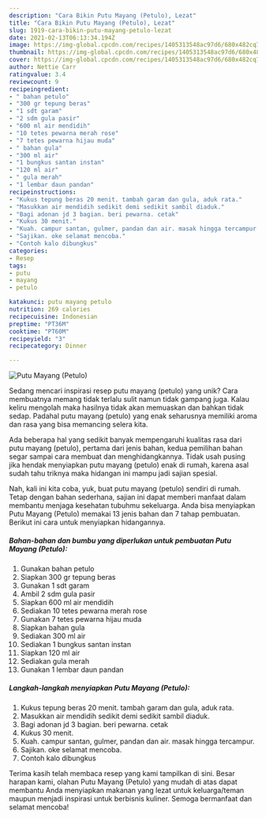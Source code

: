 ```yaml
---
description: "Cara Bikin Putu Mayang (Petulo), Lezat"
title: "Cara Bikin Putu Mayang (Petulo), Lezat"
slug: 1919-cara-bikin-putu-mayang-petulo-lezat
date: 2021-02-13T06:13:34.194Z
image: https://img-global.cpcdn.com/recipes/1405313548ac97d6/680x482cq70/putu-mayang-petulo-foto-resep-utama.jpg
thumbnail: https://img-global.cpcdn.com/recipes/1405313548ac97d6/680x482cq70/putu-mayang-petulo-foto-resep-utama.jpg
cover: https://img-global.cpcdn.com/recipes/1405313548ac97d6/680x482cq70/putu-mayang-petulo-foto-resep-utama.jpg
author: Nettie Carr
ratingvalue: 3.4
reviewcount: 9
recipeingredient:
- " bahan petulo"
- "300 gr tepung beras"
- "1 sdt garam"
- "2 sdm gula pasir"
- "600 ml air mendidih"
- "10 tetes pewarna merah rose"
- "7 tetes pewarna hijau muda"
- " bahan gula"
- "300 ml air"
- "1 bungkus santan instan"
- "120 ml air"
- " gula merah"
- "1 lembar daun pandan"
recipeinstructions:
- "Kukus tepung beras 20 menit. tambah garam dan gula, aduk rata."
- "Masukkan air mendidih sedikit demi sedikit sambil diaduk."
- "Bagi adonan jd 3 bagian. beri pewarna. cetak"
- "Kukus 30 menit."
- "Kuah. campur santan, gulmer, pandan dan air. masak hingga tercampur."
- "Sajikan. oke selamat mencoba."
- "Contoh kalo dibungkus"
categories:
- Resep
tags:
- putu
- mayang
- petulo

katakunci: putu mayang petulo 
nutrition: 269 calories
recipecuisine: Indonesian
preptime: "PT36M"
cooktime: "PT60M"
recipeyield: "3"
recipecategory: Dinner

---
```



![Putu Mayang (Petulo)](https://img-global.cpcdn.com/recipes/1405313548ac97d6/680x482cq70/putu-mayang-petulo-foto-resep-utama.jpg)

Sedang mencari inspirasi resep putu mayang (petulo) yang unik? Cara membuatnya memang tidak terlalu sulit namun tidak gampang juga. Kalau keliru mengolah maka hasilnya tidak akan memuaskan dan bahkan tidak sedap. Padahal putu mayang (petulo) yang enak seharusnya memiliki aroma dan rasa yang bisa memancing selera kita.



Ada beberapa hal yang sedikit banyak mempengaruhi kualitas rasa dari putu mayang (petulo), pertama dari jenis bahan, kedua pemilihan bahan segar sampai cara membuat dan menghidangkannya. Tidak usah pusing jika hendak menyiapkan putu mayang (petulo) enak di rumah, karena asal sudah tahu triknya maka hidangan ini mampu jadi sajian spesial.


Nah, kali ini kita coba, yuk, buat putu mayang (petulo) sendiri di rumah. Tetap dengan bahan sederhana, sajian ini dapat memberi manfaat dalam membantu menjaga kesehatan tubuhmu sekeluarga. Anda bisa menyiapkan Putu Mayang (Petulo) memakai 13 jenis bahan dan 7 tahap pembuatan. Berikut ini cara untuk menyiapkan hidangannya.

<!--inarticleads1-->

##### Bahan-bahan dan bumbu yang diperlukan untuk pembuatan Putu Mayang (Petulo):

1. Gunakan  bahan petulo
1. Siapkan 300 gr tepung beras
1. Gunakan 1 sdt garam
1. Ambil 2 sdm gula pasir
1. Siapkan 600 ml air mendidih
1. Sediakan 10 tetes pewarna merah rose
1. Gunakan 7 tetes pewarna hijau muda
1. Siapkan  bahan gula
1. Sediakan 300 ml air
1. Sediakan 1 bungkus santan instan
1. Siapkan 120 ml air
1. Sediakan  gula merah
1. Gunakan 1 lembar daun pandan




<!--inarticleads2-->

##### Langkah-langkah menyiapkan Putu Mayang (Petulo):

1. Kukus tepung beras 20 menit. tambah garam dan gula, aduk rata.
1. Masukkan air mendidih sedikit demi sedikit sambil diaduk.
1. Bagi adonan jd 3 bagian. beri pewarna. cetak
1. Kukus 30 menit.
1. Kuah. campur santan, gulmer, pandan dan air. masak hingga tercampur.
1. Sajikan. oke selamat mencoba.
1. Contoh kalo dibungkus




Terima kasih telah membaca resep yang kami tampilkan di sini. Besar harapan kami, olahan Putu Mayang (Petulo) yang mudah di atas dapat membantu Anda menyiapkan makanan yang lezat untuk keluarga/teman maupun menjadi inspirasi untuk berbisnis kuliner. Semoga bermanfaat dan selamat mencoba!
